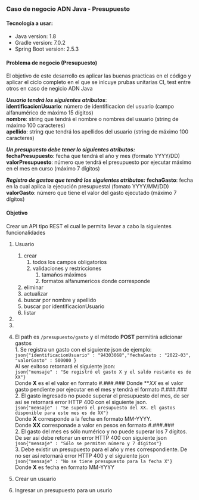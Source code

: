 ### Caso de negocio ADN Java - Presupuesto

#### Tecnología a usar:
- Java version: 1.8
- Gradle version: 7.0.2
- Spring Boot version: 2.5.3


#### Problema de negocio (Presupuesto)
El objetivo de este desarrollo es aplicar las buenas practicas en el código y aplicar el ciclo completo en el que se inlcuye prubas unitarias CI, test entre otros en caso de negicio ADN Java

***Usuario tendrá los siguientes atributos***:  
**identificacionUsuario**: número de identificacion del usuario (campo alfanumérico de máximo 15 dígitos)  
**nombre**: string que tendrá el nombre o nombres del usuario (string de máximo 100 caracteres)  
**apellido**: string que tendrá los apellidos del usuario (string de máximo 100 caracteres)   

***Un presupuesto debe tener lo siguientes atributos:***  
**fechaPresupuesto**: fecha que tendrá el año y mes (formato YYYY/DD)  
**valorPresupuesto**: número que tendrá el presupuesto por ejecutar máximo en el mes en curso (máximo 7 dígitos)  

***Registro de gastos que tendrá los siguientes atributos:***
**fechaGasto**: fecha en la cual aplica la ejecución presupuestal (fomato YYYY/MM/DD)  
**valorGasto**: número que tiene el valor del gasto ejecutado (máximo 7 dígitos)

#### Objetivo
Crear un API tipo REST el cual le permita llevar a cabo la siguientes funcionalidades
1. Usuario
   1. crear
      1. todos los campos obligatorios
      2. validaciones y restricciones
         1. tamaños máximos
         2. formatos alfanumericos donde corresponde
   2. eliminar
   3. actualizar
   4. buscar por nombre y apellido
   5. buscar por identificacionUsuario
   6. listar
2. 
3. 
4. El path es `/presupuesto/gasto` y el método **POST** permitirá adicionar gastos  
       1. Se registra un gasto con el siguiente json de ejemplo:  
```json{"identificacionUsuario" : "94303068","fechaGasto : "2022-03", "valorGasto" : 500000 }```  
Al ser exitoso retornará el siguiente json:  
   ```json{"mensaje" : "Se registró el gasto X y el saldo restante es de XX"}```   
   Donde **X** es el el valor en formato #.###.###
   Donde ***XX* es el valor gasto pendiente por ejecutar en el mes y tendrá el formato #.###.###  
         2. El gasto ingresado no puede superar el presupuesto del mes, de ser así se retornará error HTTP 400 con el siguiente json.   
       ```json{"mensaje" : "Se superó el presupuesto del XX. El gastos disponible para este mes es de XX"}```  
       Donde **X** corresponde a la fecha en formato MM-YYYY.  
       Donde **XX** corresponade a valor en pesos en formato #.###.###  
       2. El gasto del mes es sólo numérico y no puede superar los 7 dígitos. De ser así debe retonar un error HTTP 400 con siguiente json  
       ```json{"mensaje" : "Sólo se permiten número y 7 dígitos"}```  
       3. Debe existir un presupuesto para el año y mes correspondiente. De no ser así retornará error HTTP 400 y el siguiente json  
   ```json{"mensaje" : "No se tiene presupuesto para la fecha X"}```   
   Donde **X** es fecha en formato MM-YYYY  
       
5. Crear un usuario
6. Ingresar un presupuesto para un usurio